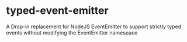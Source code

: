 # typed-event-emitter
A Drop-in replacement for NodeJS EventEmitter to support strictly typed events without modifying the EventEmitter namespace
